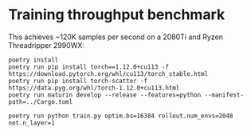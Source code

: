 # Training throughput benchmark

This achieves ~120K samples per second on a 2080Ti and Ryzen Threadripper 2990WX:

```
poetry install
poetry run pip install torch==1.12.0+cu113 -f https://download.pytorch.org/whl/cu113/torch_stable.html
poetry run pip install torch-scatter -f https://data.pyg.org/whl/torch-1.12.0+cu113.html
poetry run maturin develop --release --features=python --manifest-path=../Cargo.toml

poetry run python train.py optim.bs=16384 rollout.num_envs=2048 net.n_layer=1
```
